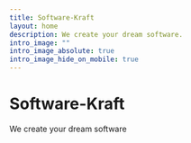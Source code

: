 ```yaml
---
title: Software-Kraft
layout: home
description: We create your dream software.
intro_image: ""
intro_image_absolute: true
intro_image_hide_on_mobile: true
---
```


# Software-Kraft

We create your dream software
